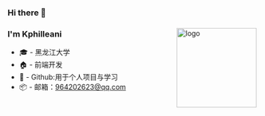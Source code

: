 ### Hi there 👋

<!--
**K-Philleani/K-Philleani** is a ✨ _special_ ✨ repository because its `README.md` (this file) appears on your GitHub profile.
Here are some ideas to get you started:

- 🔭 I’m currently working on ...
- 🌱 I’m currently learning ...
- 👯 I’m looking to collaborate on ...
- 🤔 I’m looking for help with ...
- 💬 Ask me about ...
- 📫 How to reach me: ...
- 😄 Pronouns: ...
- ⚡ Fun fact: ...
-->

<img src="https://github-readme-stats.vercel.app/api?username=K-Philleani&show_icons=true" alt="logo" height="160" align="right" style="margin: 5px; margin-bottom: 20px;" />

### I'm Kphilleani

- 🎓 - 黑龙江大学
- 🏠 - 前端开发
- 📖 - Github:用于个人项目与学习
- 📦 - 邮箱：964202623@qq.com


